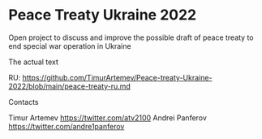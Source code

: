 # Peace Treaty Ukraine 2022

Open project to discuss and improve the possible draft of peace treaty to end special war operation in Ukraine


The actual text

RU: https://github.com/TimurArtemev/Peace-treaty-Ukraine-2022/blob/main/peace-treaty-ru.md



Contacts

Timur Artemev https://twitter.com/atv2100
Andrei Panferov https://twitter.com/andre1panferov
